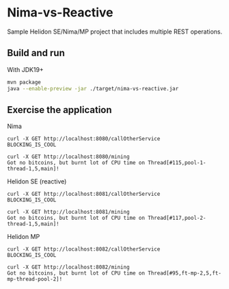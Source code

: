 # Nima-vs-Reactive

Sample Helidon SE/Nima/MP project that includes multiple REST operations.

## Build and run
With JDK19+
```bash
mvn package
java --enable-preview -jar ./target/nima-vs-reactive.jar
```

## Exercise the application

Nima
```
curl -X GET http://localhost:8080/callOtherService
BLOCKING_IS_COOL

curl -X GET http://localhost:8080/mining
Got no bitcoins, but burnt lot of CPU time on Thread[#115,pool-1-thread-1,5,main]!
```
Helidon SE (reactive)
```
curl -X GET http://localhost:8081/callOtherService
BLOCKING_IS_COOL

curl -X GET http://localhost:8081/mining
Got no bitcoins, but burnt lot of CPU time on Thread[#117,pool-2-thread-1,5,main]!
```
Helidon MP
```
curl -X GET http://localhost:8082/callOtherService
BLOCKING_IS_COOL

curl -X GET http://localhost:8082/mining
Got no bitcoins, but burnt lot of CPU time on Thread[#95,ft-mp-2,5,ft-mp-thread-pool-2]!
```